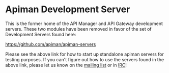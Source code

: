 # Apiman Development Server

This is the former home of the API Manager and API Gateway development servers.  These two modules have
been removed in favor of the set of Development Servers found here:

https://github.com/apiman/apiman-servers

Please see the above link for how to start up standalone apiman servers for testing purposes.  If you
can't figure out how to use the servers found in the above link, please let us know on the [mailing
list](https://lists.jboss.org/mailman/listinfo/apiman-user) or in [IRC](http://www.apiman.io/latest/chat.html)!

